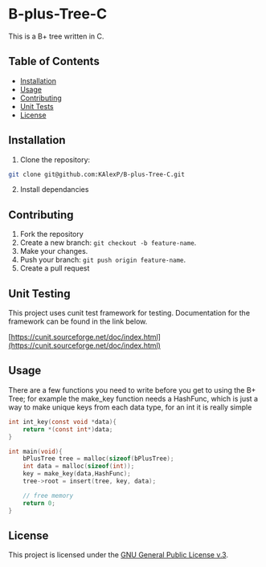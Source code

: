 # B-plus-Tree-C

This is a B+ tree written in C.

## Table of Contents
- [Installation](#installation)
- [Usage](#usage)
- [Contributing](#contributing)
- [Unit Tests](#unit-testing)
- [License](#license)

## Installation
1. Clone the repository:

```bash
git clone git@github.com:KAlexP/B-plus-Tree-C.git
```
2. Install dependancies

## Contributing
1. Fork the repository
2. Create a new branch: `git checkout -b feature-name`.
3. Make your changes. 
4. Push your branch: `git push origin feature-name`.
5. Create a pull request

## Unit Testing

This project uses cunit test framework for testing. Documentation for the framework 
can be found in the link below.

[https://cunit.sourceforge.net/doc/index.html](https://cunit.sourceforge.net/doc/index.html)

## Usage

There are a few functions you need to write before you get to using the B+ Tree; 
for example the make_key function needs a HashFunc, which is just a way to make 
unique keys from each data type, for an int it is really simple

```c 
int int_key(const void *data){
	return *(const int*)data;
}
```


```c 
int main(void){
	bPlusTree tree = malloc(sizeof(bPlusTree);
	int data = malloc(sizeof(int));
	key = make_key(data,HashFunc);
	tree->root = insert(tree, key, data);

	// free memory
	return 0;
}
```

## License
This project is licensed under the [GNU General Public License v.3](LICENSE).
